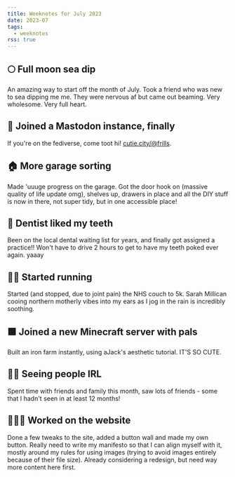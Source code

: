 ```yaml
---
title: Weeknotes for July 2023
date: 2023-07
tags:
  - weeknotes
rss: true
---
```

<div class="h-sm">

## 🌕 Full moon sea dip
An amazing way to start off the month of July. Took a friend who was new to sea dipping me me. They were nervous af but came out beaming. Very wholesome. Very full heart.

## 🐘 Joined a Mastodon instance, finally
If you're on the fediverse, come toot hi! <a href='https://cutie.city/@frills' target='_blank'>cutie.city/@frills</a>. 

## 🏠 More garage sorting
Made 'uuuge progress on the garage. Got the door hook on (massive quality of life update omg), shelves up, drawers in place and all the DIY stuff is now in there, not super tidy, but in one accessible place!

## 🦷 Dentist liked my teeth
Been on the local dental waiting list for years, and finally got assigned a practice!! Won't have to drive 2 hours to get to have my teeth poked ever again. yaaay

## 🏃‍♀️ Started running
Started (and stopped, due to joint pain) the NHS couch to 5k. Sarah Millican cooing northern motherly vibes into my ears as I jog in the rain is incredibly soothing.

## 🟩 Joined a new Minecraft server with pals
Built an iron farm instantly, using aJack's aesthetic tutorial. IT'S SO CUTE.


## 👯‍♀️ Seeing people IRL
Spent time with friends and family this month, saw lots of friends - some that I hadn't seen in at least 12 months!

## 👩🏼‍💻 Worked on the website
Done a few tweaks to the site, added a button wall and made my own button. Really need to write my manifesto so that I can align myself with it, mostly around my rules for using images (trying to avoid images entirely because of their file size). Already considering a redesign, but need way more content here first.

</div>